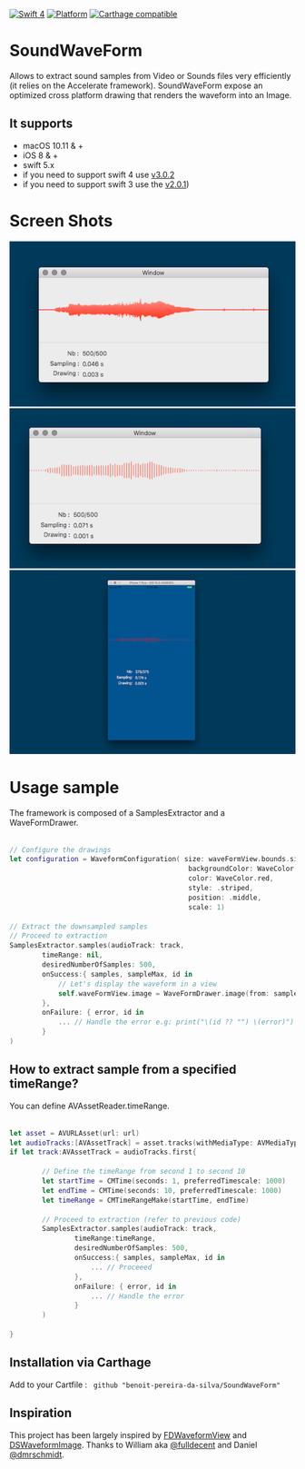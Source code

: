 
[![Swift 4](https://img.shields.io/badge/Swift-4.x-orange.svg)](https://swift.org)  [![Platform](https://img.shields.io/badge/platforms-macOS%20∙%20iOS%20-blue.svg)](https://developer.apple.com/platforms/) [![Carthage compatible](https://img.shields.io/badge/Carthage-compatible-4BC51D.svg?style=flat)](https://github.com/Carthage/Carthage)


# SoundWaveForm

Allows to extract sound samples from Video or Sounds files very efficiently (it relies on the Accelerate framework). SoundWaveForm expose an optimized cross platform drawing that renders the waveform into an Image.

## It supports 

- macOS 10.11 & + 
- iOS 8 & + 
- swift 5.x 
- if you need to support swift 4 use [v3.0.2](https://github.com/benoit-pereira-da-silva/SoundWaveForm/releases/tag/v3.0.2)
- if you need to support swift 3 use the [v2.0.1](https://github.com/benoit-pereira-da-silva/SoundWaveForm/releases/tag/v2.0.1))

# Screen Shots

![MacDown Screenshot](screenshot-1.png)
![MacDown Screenshot](screenshot-2.png)
![MacDown Screenshot](screenshot-3.png)

# Usage sample 

The framework is composed of a SamplesExtractor and a WaveFormDrawer.

```swift 

// Configure the drawings
let configuration = WaveformConfiguration( size: waveFormView.bounds.size,
											backgroundColor: WaveColor.lightGray,
											color: WaveColor.red,
											style: .striped,
											position: .middle,
											scale: 1)

// Extract the downsampled samples
// Proceed to extraction
SamplesExtractor.samples(audioTrack: track,
        timeRange: nil,
        desiredNumberOfSamples: 500,
        onSuccess:{ samples, sampleMax, id in
        	// Let's display the waveform in a view                     
			self.waveFormView.image = WaveFormDrawer.image(from: samples, with: configuration)
        },
        onFailure: { error, id in 
            ... // Handle the error e.g: print("\(id ?? "") \(error)")
        }
)


```

## How to extract sample from a specified timeRange?

You can define AVAssetReader.timeRange.

```swift

let asset = AVURLAsset(url: url)
let audioTracks:[AVAssetTrack] = asset.tracks(withMediaType: AVMediaTypeAudio)
if let track:AVAssetTrack = audioTracks.first{
		
		// Define the timeRange from second 1 to second 10
		let startTime = CMTime(seconds: 1, preferredTimescale: 1000)
		let endTime = CMTime(seconds: 10, preferredTimescale: 1000)
		let timeRange = CMTimeRangeMake(startTime, endTime)

		// Proceed to extraction (refer to previous code)
		SamplesExtractor.samples(audioTrack: track,
				timeRange:timeRange,
				desiredNumberOfSamples: 500,
				onSuccess:{ samples, sampleMax, id in
					... // Proceeed
				},
				onFailure: { error, id in 
					... // Handle the error
				}
		)
  
}
```

## Installation via Carthage

Add to your Cartfile : ` github "benoit-pereira-da-silva/SoundWaveForm"` 


## Inspiration

This project has been largely inspired by [FDWaveformView](https://github.com/fulldecent/FDWaveformView) and [DSWaveformImage](https://github.com/dmrschmidt/DSWaveformImage). Thanks to William aka [@fulldecent](https://github.com/fulldecent/) and Daniel [@dmrschmidt](https://github.com/dmrschmidt/).
	
